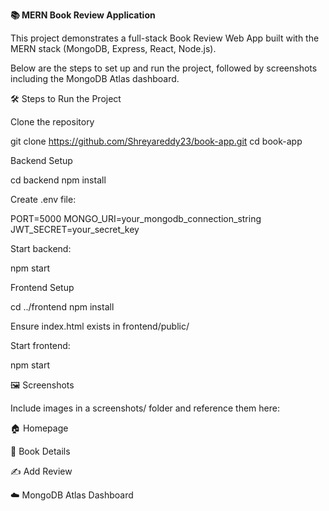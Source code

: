 <b>📚 MERN Book Review Application</b>

This project demonstrates a full-stack Book Review Web App built with the MERN stack (MongoDB, Express, React, Node.js).

Below are the steps to set up and run the project, followed by screenshots including the MongoDB Atlas dashboard.

🛠️ Steps to Run the Project

Clone the repository

git clone https://github.com/Shreyareddy23/book-app.git
cd book-app


Backend Setup

cd backend
npm install


Create .env file:

PORT=5000
MONGO_URI=your_mongodb_connection_string
JWT_SECRET=your_secret_key


Start backend:

npm start


Frontend Setup

cd ../frontend
npm install


Ensure index.html exists in frontend/public/

Start frontend:

npm start


🖼️ Screenshots

Include images in a screenshots/ folder and reference them here:

🏠 Homepage

📖 Book Details

✍️ Add Review

☁️ MongoDB Atlas Dashboard
